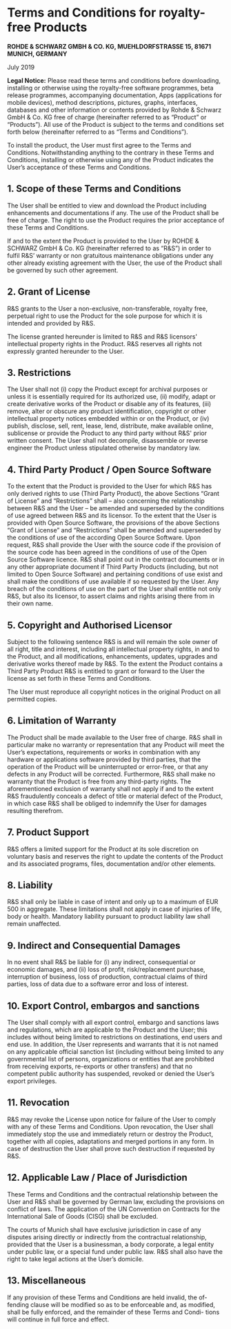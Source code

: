 # Terms and Conditions for royalty-free Products

**ROHDE & SCHWARZ GMBH & CO. KG, MUEHLDORFSTRASSE 15, 81671 MUNICH, GERMANY**

July 2019

**Legal Notice:** Please read these terms and conditions before downloading, installing or otherwise using the royalty-free software programmes, beta release programmes, accompanying documentation, Apps (applications for mobile devices), method descriptions, pictures, graphs, interfaces, databases and other information or contents provided by Rohde & Schwarz GmbH & Co. KG free of charge (hereinafter referred to as “Product” or “Products”). All use of the Product is subject to the terms and conditions set forth below (hereinafter referred to as “Terms and Conditions”).

To install the product, the User must first agree to the Terms and Conditions. Notwithstanding anything to the contrary in these Terms and Conditions, installing or otherwise using any of the Product indicates the User’s acceptance of these Terms and Conditions.

## 1. Scope of these Terms and Conditions

The User shall be entitled to view and download the Product including enhancements and documentations if any. The use of the Product shall be free of charge. The right to use the Product requires the prior acceptance of these Terms and Conditions.

If and to the extent the Product is provided to the User by ROHDE & SCHWARZ GmbH & Co. KG (hereinafter referred to as “R&S”) in order to fulfil R&S’ warranty or non gratuitous maintenance obligations under any other already existing agreement with the User, the use of the Product shall be governed by such other agreement.

## 2. Grant of License

R&S grants to the User a non-exclusive, non-transferable, royalty free, perpetual right to use the Product for the sole purpose for which it is intended and provided by R&S.

The license granted hereunder is limited to R&S and R&S licensors' intellectual property rights in the Product. R&S reserves all rights not expressly granted hereunder to the User.

## 3. Restrictions

The User shall not (i) copy the Product except for archival purposes or unless it is essentially required for its authorized use, (ii) modify, adapt or create derivative works of the Product or disable any of its features, (iii) remove, alter or obscure any product identification, copyright or other intellectual property notices embedded within or on the Product, or (iv) publish, disclose, sell, rent, lease, lend, distribute, make available online, sublicense or provide the Product to any third party without R&S' prior written consent. The User shall not decompile, disassemble or reverse engineer the Product unless stipulated otherwise by mandatory law.

## 4. Third Party Product / Open Source Software

To the extent that the Product is provided to the User for which R&S has only derived rights to use (Third Party Product), the above Sections “Grant of License” and “Restrictions” shall – also concerning the relationship between R&S and the User – be amended and superseded by the conditions of use agreed between R&S and its licensor. To the extent that the User is provided with Open Source Software, the provisions of the above Sections “Grant of License” and “Restrictions” shall be amended and superseded by the conditions of use of the according Open Source Software. Upon request, R&S shall provide the User with the source code if the provision of the source code has been agreed in the conditions of use of the Open Source Software licence. R&S shall point out in the contract documents or in any other appropriate document if Third Party Products (including, but not limited to Open Source Software) and pertaining conditions of use exist and shall make the conditions of use available if so requested by the User. Any breach of the conditions of use on the part of the User shall entitle not only R&S, but also its licensor, to assert claims and rights arising there from in their own name.

## 5. Copyright and Authorised Licensor

Subject to the following sentence R&S is and will remain the sole owner of all right, title and interest, including all intellectual property rights, in and to the Product, and all modifications, enhancements, updates, upgrades and derivative works thereof made by R&S. To the extent the Product contains a Third Party Product R&S is entitled to grant or forward to the User the license as set forth in these Terms and Conditions.

The User must reproduce all copyright notices in the original Product on all permitted copies.

## 6. Limitation of Warranty

The Product shall be made available to the User free of charge. R&S shall in particular make no warranty or representation that any Product will meet the User’s expectations, requirements or works in combination with any hardware or applications software provided by third parties, that the operation of the Product will be uninterrupted or error-free, or that any defects in any Product will be corrected. Furthermore, R&S shall make no warranty that the Product is free from any third-party rights. The aforementioned exclusion of warranty shall not apply if and to the extent R&S fraudulently conceals a defect of title or material defect of the Product, in which case R&S shall be obliged to indemnify the User for damages resulting therefrom.

## 7. Product Support

R&S offers a limited support for the Product at its sole discretion on voluntary basis and reserves the right to update the contents of the Product and its associated programs, files, documentation and/or other elements.

## 8. Liability

R&S shall only be liable in case of intent and only up to a maximum of EUR 500 in aggregate. These limitations shall not apply in case of injuries of life, body or health. Mandatory liability pursuant to product liability law shall remain unaffected.

## 9. Indirect and Consequential Damages

In no event shall R&S be liable for (i) any indirect, consequential or economic damages, and (ii) loss of profit, risk/replacement purchase, interruption of business, loss of production, contractual claims of third parties, loss of data due to a software error and loss of interest.

## 10. Export Control, embargos and sanctions

The User shall comply with all export control, embargo and sanctions laws and regulations, which are applicable to the Product and the User; this includes without being limited to restrictions on destinations, end users and end use. In addition, the User represents and warrants that it is not named on any applicable official sanction list (including without being limited to any governmental list of persons, organizations or entities that are prohibited from receiving exports, re-exports or other transfers) and that no competent public authority has suspended, revoked or denied the User’s export privileges.

## 11. Revocation

R&S may revoke the License upon notice for failure of the User to comply with any of these Terms and Conditions. Upon revocation, the User shall immediately stop the use and immediately return or destroy the Product, together with all copies, adaptations and merged portions in any form. In case of destruction the User shall prove such destruction if requested by R&S.

## 12. Applicable Law / Place of Jurisdiction

These Terms and Conditions and the contractual relationship between the User and R&S shall be governed by German law, excluding the provisions on conflict of laws. The application of the UN Convention on Contracts for the International Sale of Goods (CISG) shall be excluded.

The courts of Munich shall have exclusive jurisdiction in case of any disputes arising directly or indirectly from the contractual relationship, provided that the User is a businessman, a body corporate, a legal entity under public law, or a special fund under public law. R&S shall also have the right to take legal actions at the User’s domicile.

## 13. Miscellaneous

If any provision of these Terms and Conditions are held invalid, the of- fending clause will be modified so as to be enforceable and, as modified, shall be fully enforced, and the remainder of these Terms and Condi- tions will continue in full force and effect.
